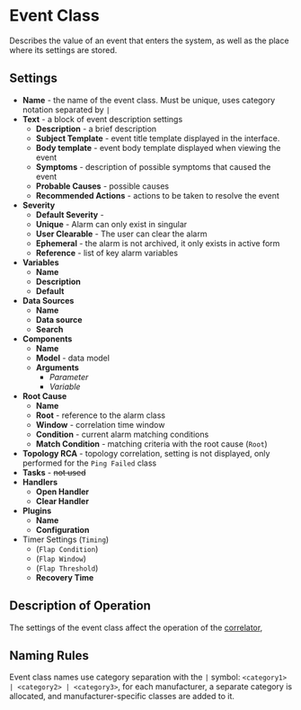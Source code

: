 # Event Class

Describes the value of an event that enters the system, as well as the place where its settings are stored.

## Settings

* **Name** - the name of the event class. Must be unique, uses category notation separated by `|`
* **Text** - a block of event description settings
    * **Description** - a brief description
    * **Subject Template** - event title template displayed in the interface.
    * **Body template** - event body template displayed when viewing the event
    * **Symptoms** - description of possible symptoms that caused the event
    * **Probable Causes** - possible causes
    * **Recommended Actions** - actions to be taken to resolve the event
* **Severity**
    * **Default Severity** - 
    * **Unique** - Alarm can only exist in singular
    * **User Clearable** - The user can clear the alarm
    * **Ephemeral** - the alarm is not archived, it only exists in active form
    * **Reference** - list of key alarm variables
* **Variables**
    * **Name**
    * **Description**
    * **Default**
* **Data Sources**
    * **Name**
    * **Data source**
    * **Search**
* **Components**
    * **Name**
    * **Model** - data model
    * **Arguments**
        * *Parameter*
        * *Variable*
* **Root Cause**
    * **Name**
    * **Root** - reference to the alarm class
    * **Window** - correlation time window
    * **Condition** - current alarm matching conditions
    * **Match Condition** - matching criteria with the root cause (`Root`)
* **Topology RCA** - topology correlation, setting is not displayed, only performed for the `Ping Failed` class
* **Tasks** - ~~not used~~
* **Handlers**
    * **Open Handler**
    * **Clear Handler**
* **Plugins**
    * **Name**
    * **Configuration**
* Timer Settings (`Timing`)
    * (`Flap Condition`)
    * (`Flap Window`)
    * (`Flap Threshold`)
    * **Recovery Time**

## Description of Operation

The settings of the event class affect the operation of the [correlator](../../services-reference/correlator.md), 

## Naming Rules

Event class names use category separation with the `|` symbol: `<category1> | <category2> | <category3>`, 
for each manufacturer, a separate category is allocated, and manufacturer-specific classes are added to it.
